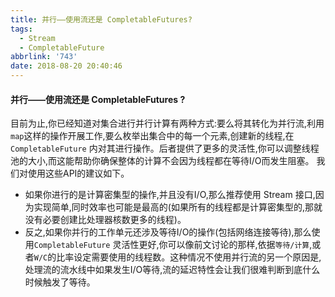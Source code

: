 ```yaml
---
title: 并行——使用流还是 CompletableFutures?
tags:
  - Stream
  - CompletableFuture
abbrlink: '743'
date: 2018-08-20 20:40:46
---
```

#### 并行——使用流还是 CompletableFutures ?
目前为止,你已经知道对集合进行并行计算有两种方式:要么将其转化为并行流,利用 `map`这样的操作开展工作,要么枚举出集合中的每一个元素,创建新的线程,在 `CompletableFuture` 内对其进行操作。后者提供了更多的灵活性,你可以调整线程池的大小,而这能帮助你确保整体的计算不会因为线程都在等待I/O而发生阻塞。
我们对使用这些API的建议如下。
- 如果你进行的是计算密集型的操作,并且没有I/O,那么推荐使用 Stream 接口,因为实现简单,同时效率也可能是最高的(如果所有的线程都是计算密集型的,那就没有必要创建比处理器核数更多的线程)。
- 反之,如果你并行的工作单元还涉及等待I/O的操作(包括网络连接等待),那么使用`CompletableFuture` 灵活性更好,你可以像前文讨论的那样,依据`等待/计算`,或者`W/C`的比率设定需要使用的线程数。这种情况不使用并行流的另一个原因是,处理流的流水线中如果发生I/O等待,流的延迟特性会让我们很难判断到底什么时候触发了等待。
